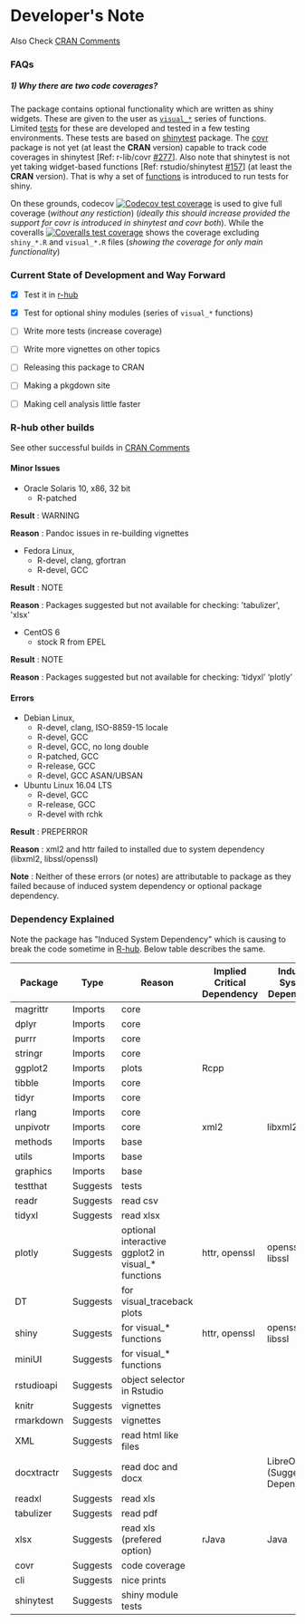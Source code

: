 
# Developer's Note

Also Check [CRAN Comments](https://github.com/r-rudra/tidycells/blob/master/cran-comments.md)

### FAQs

##### 1) **Why there are two code coverages?**

The package contains optional functionality which are written as shiny widgets. These are given to the user as [`visual_*`](https://github.com/r-rudra/tidycells/blob/master/R/visual_functions.R) series of functions. Limited [tests](https://github.com/r-rudra/tidycells/blob/master/tests/testthat/test-shiny.R) for these are developed and tested in a few testing environments. These tests are based on [shinytest](https://rstudio.github.io/shinytest/) package. The [covr](https://covr.r-lib.org/) package is not yet (at least the **CRAN** version) capable to track code coverages in shinytest [Ref: r-lib/covr [#277](https://github.com/r-lib/covr/issues/277)]. Also note that shinytest is not yet taking widget-based functions [Ref: rstudio/shinytest [#157](https://github.com/rstudio/shinytest/issues/157)] (at least the **CRAN** version). That is why a set of [functions](https://github.com/r-rudra/tidycells/blob/master/tests/testthat/testlib/shiny_test.R) is introduced to run tests for shiny. 

On these grounds, codecov [![Codecov test
coverage](https://codecov.io/gh/r-rudra/tidycells/branch/master/graph/badge.svg)](https://codecov.io/gh/r-rudra/tidycells?branch=master) is used to give full coverage (_without any restiction_) (_ideally this should increase provided the support for covr is introduced in shinytest and covr both_). While the coveralls [![Coveralls test
coverage](https://coveralls.io/repos/github/r-rudra/tidycells/badge.svg)](https://coveralls.io/r/r-rudra/tidycells?branch=master) shows the coverage excluding `shiny_*.R` and `visual_*.R` files (_showing the coverage for only main functionality_)


### Current State of Development and Way Forward

  - [x] Test it in [r-hub](https://builder.r-hub.io/)
  - [x] Test for optional shiny modules (series of `visual_*` functions)
  - [ ] Write more tests (increase coverage)
  - [ ] Write more vignettes on other topics
  - [ ] Releasing this package to CRAN
  - [ ] Making a pkgdown site
  - [ ] Making cell analysis little faster
  

### R-hub other builds

See other successful builds in [CRAN Comments](https://github.com/r-rudra/tidycells/blob/master/cran-comments.md)

#### Minor Issues

* Oracle Solaris 10, x86, 32 bit
  * R-patched

**Result** : WARNING

**Reason** : Pandoc issues in re-building vignettes

* Fedora Linux, 
  * R-devel, clang, gfortran
  * R-devel, GCC

**Result** : NOTE

**Reason** : Packages suggested but not available for checking: 'tabulizer', 'xlsx'

* CentOS 6
  * stock R from EPEL

**Result** : NOTE

**Reason** : Packages suggested but not available for checking: ‘tidyxl’ ‘plotly’

####  Errors

* Debian Linux, 
  * R-devel, clang, ISO-8859-15 locale
  * R-devel, GCC
  * R-devel, GCC, no long double
  * R-patched, GCC
  * R-release, GCC
  * R-devel, GCC ASAN/UBSAN
* Ubuntu Linux 16.04 LTS
  * R-devel, GCC
  * R-release, GCC
  * R-devel with rchk

**Result** : PREPERROR

**Reason** : xml2 and httr failed to installed due to system dependency (libxml2, libssl/openssl)


**Note** : Neither of these errors (or notes) are attributable to package as they failed because of induced system dependency or optional package dependency.


### Dependency Explained

Note the package has "Induced System Dependency" which is causing to break the code sometime in [R-hub](https://builder.r-hub.io/). Below table describes the same.

| Package    | Type     | Reason                                             | Implied Critical   Dependency | Induced System   Dependency        |
|------------|----------|----------------------------------------------------|-------------------------------|------------------------------------|
| magrittr   | Imports  | core                                               |                               |                                    |
| dplyr      | Imports  | core                                               |                               |                                    |
| purrr      | Imports  | core                                               |                               |                                    |
| stringr    | Imports  | core                                               |                               |                                    |
| ggplot2    | Imports  | plots                                              | Rcpp                          |                                    |
| tibble     | Imports  | core                                               |                               |                                    |
| tidyr      | Imports  | core                                               |                               |                                    |
| rlang      | Imports  | core                                               |                               |                                    |
| unpivotr   | Imports  | core                                               | xml2                          | libxml2                            |
| methods    | Imports  | base                                               |                               |                                    |
| utils      | Imports  | base                                               |                               |                                    |
| graphics   | Imports  | base                                               |                               |                                    |
| testthat   | Suggests | tests                                              |                               |                                    |
| readr      | Suggests | read csv                                           |                               |                                    |
| tidyxl     | Suggests | read xlsx                                          |                               |                                    |
| plotly     | Suggests | optional interactive ggplot2 in visual_* functions | httr, openssl                 | openssl / libssl                   |
| DT         | Suggests | for visual_traceback plots                         |                               |                                    |
| shiny      | Suggests | for visual_* functions                             | httr, openssl                 | openssl / libssl                   |
| miniUI     | Suggests | for visual_* functions                             |                               |                                    |
| rstudioapi | Suggests | object selector in Rstudio                         |                               |                                    |
| knitr      | Suggests | vignettes                                          |                               |                                    |
| rmarkdown  | Suggests | vignettes                                          |                               |                                    |
| XML        | Suggests | read html like files                               |                               |                                    |
| docxtractr | Suggests | read doc and docx                                  |                               | LibreOffice (Suggested Dependency) |
| readxl     | Suggests | read xls                                           |                               |                                    |
| tabulizer  | Suggests | read pdf                                           |                               |                                    |
| xlsx       | Suggests | read xls (prefered option)                         | rJava                         | Java                               |
| covr       | Suggests | code coverage                                      |                               |                                    |
| cli        | Suggests | nice prints                                        |                               |                                    |
| shinytest  | Suggests | shiny module tests                                 |                               |                                    |


